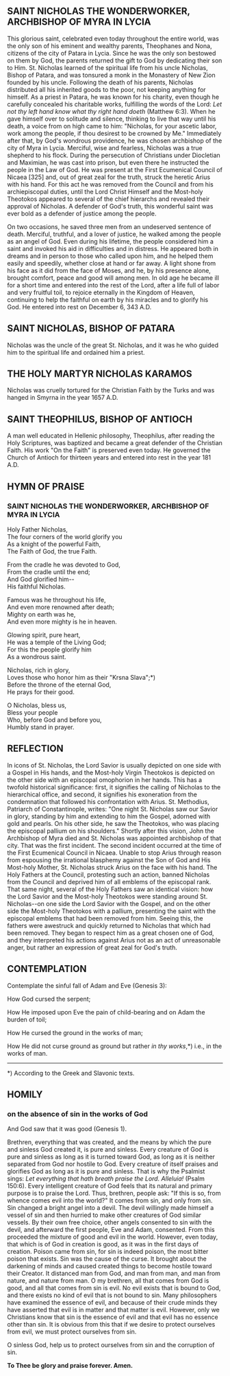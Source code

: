 ## SAINT NICHOLAS THE WONDERWORKER, ARCHBISHOP OF MYRA IN LYCIA

This glorious saint, celebrated even today throughout the entire world, was the only son of his eminent and wealthy parents, Theophanes and Nona, citizens of the city of Patara in Lycia. Since he was the only son bestowed on them by God, the parents returned the gift to God by dedicating their son to Him. St. Nicholas learned of the spiritual life from his uncle Nicholas, Bishop of Patara, and was tonsured a monk in the Monastery of New Zion founded by his uncle. Following the death of his parents, Nicholas distributed all his inherited goods to the poor, not keeping anything for himself. As a priest in Patara, he was known for his charity, even though he carefully concealed his charitable works, fulfilling the words of the Lord: *Let not thy left hand know what thy right hand doeth* (Matthew 6:3). When he gave himself over to solitude and silence, thinking to live that way until his death, a voice from on high came to him: "Nicholas, for your ascetic labor, work among the people, if thou desirest to be crowned by Me." Immediately after that, by God's wondrous providence, he was chosen archbishop of the city of Myra in Lycia. Merciful, wise and fearless, Nicholas was a true shepherd to his flock. During the persecution of Christians under Diocletian and Maximian, he was cast into prison, but even there he instructed the people in the Law of God. He was present at the First Ecumenical Council of Nicaea [325] and, out of great zeal for the truth, struck the heretic Arius with his hand. For this act he was removed from the Council and from his archiepiscopal duties, until the Lord Christ Himself and the Most-holy Theotokos appeared to several of the chief hierarchs and revealed their approval of Nicholas. A defender of God's truth, this wonderful saint was ever bold as a defender of justice among the people. 

On two occasions, he saved three men from an undeserved sentence of death. Merciful, truthful, and a lover of justice, he walked among the people as an angel of God. Even during his lifetime, the people considered him a saint and invoked his aid in difficulties and in distress. He appeared both in dreams and in person to those who called upon him, and he helped them easily and speedily, whether close at hand or far away. A light shone from his face as it did from the face of Moses, and he, by his presence alone, brought comfort, peace and good will among men. In old age he became ill for a short time and entered into the rest of the Lord, after a life full of labor and very fruitful toil, to rejoice eternally in the Kingdom of Heaven, continuing to help the faithful on earth by his miracles and to glorify his God. He entered into rest on December 6, 343 A.D.


## SAINT NICHOLAS, BISHOP OF PATARA

Nicholas was the uncle of the great St. Nicholas, and it was he who guided him to the spiritual life and ordained him a priest.


## THE HOLY MARTYR NICHOLAS KARAMOS

Nicholas was cruelly tortured for the Christian Faith by the Turks and was hanged in Smyrna in the year 1657 A.D.


## SAINT THEOPHILUS, BISHOP OF ANTIOCH

A man well educated in Hellenic philosophy, Theophilus, after reading the Holy Scriptures, was baptized and became a great defender of the Christian Faith. His work "On the Faith" is preserved even today. He governed the Church of Antioch for thirteen years and entered into rest in the year 181 A.D.


## HYMN OF PRAISE

### SAINT NICHOLAS THE WONDERWORKER, ARCHBISHOP OF MYRA IN LYCIA

Holy Father Nicholas,  
The four corners of the world glorify you  
As a knight of the powerful Faith,  
The Faith of God, the true Faith.  

From the cradle he was devoted to God,  
From the cradle until the end;  
And God glorified him--  
His faithful Nicholas.  

Famous was he throughout his life,  
And even more renowned after death;  
Mighty on earth was he,  
And even more mighty is he in heaven.  

Glowing spirit, pure heart,  
He was a temple of the Living God;  
For this the people glorify him  
As a wondrous saint.  

Nicholas, rich in glory,  
Loves those who honor him as their "Krsna Slava";*)  
Before the throne of the eternal God,  
He prays for their good.  

O Nicholas, bless us,  
Bless your people  
Who, before God and before you,  
Humbly stand in prayer. 


## REFLECTION

In icons of St. Nicholas, the Lord Savior is usually depicted on one side with a Gospel in His hands, and the Most-holy Virgin Theotokos is depicted on the other side with an episcopal omophorion in her hands. This has a twofold historical significance: first, it signifies the calling of Nicholas to the hierarchical office, and second, it signifies his exoneration from the condemnation that followed his confrontation with Arius. St. Methodius, Patriarch of Constantinople, writes: "One night St. Nicholas saw our Savior in glory, standing by him and extending to him the Gospel, adorned with gold and pearls. On his other side, he saw the Theotokos, who was placing the episcopal pallium on his shoulders." Shortly after this vision, John the Archbishop of Myra died and St. Nicholas was appointed archbishop of that city. That was the first incident. The second incident occurred at the time of the First Ecumenical Council in Nicaea. Unable to stop Arius through reason from espousing the irrational blasphemy against the Son of God and His Most-holy Mother, St. Nicholas struck Arius on the face with his hand. The Holy Fathers at the Council, protesting such an action, banned Nicholas from the Council and deprived him of all emblems of the episcopal rank. That same night, several of the Holy Fathers saw an identical vision: how the Lord Savior and the Most-holy Theotokos were standing around St. Nicholas--on one side the Lord Savior with the Gospel, and on the other side the Most-holy Theotokos with a pallium, presenting the saint with the episcopal emblems that had been removed from him. Seeing this, the fathers were awestruck and quickly returned to Nicholas that which had been removed. They began to respect him as a great chosen one of God, and they interpreted his actions against Arius not as an act of unreasonable anger, but rather an expression of great zeal for God's truth.


## CONTEMPLATION

Contemplate the sinful fall of Adam and Eve (Genesis 3):

How God cursed the serpent;  

How He imposed upon Eve the pain of child-bearing and on Adam the burden of toil;  

How He cursed the ground in the works of man;  

How He did not curse ground as ground but rather *in thy works*,*) i.e., in the works of man.  

--------------------
*) According to the Greek and Slavonic texts.


## HOMILY

### on the absence of sin in the works of God

And God saw that it was good (Genesis 1).  

Brethren, everything that was created, and the means by which the pure and sinless God created it, is pure and sinless. Every creature of God is pure and sinless as long as it is turned toward God, as long as it is neither separated from God nor hostile to God. Every creature of itself praises and glorifies God as long as it is pure and sinless. That is why the Psalmist sings: *Let everything that hath breath praise the Lord. Alleluia!* (Psalm 150:6). Every intelligent creature of God feels that its natural and primary purpose is to praise the Lord. Thus, brethren, people ask: "If this is so, from whence comes evil into the world?" It comes from sin, and only from sin. Sin changed a bright angel into a devil. The devil willingly made himself a vessel of sin and then hurried to make other creatures of God similar vessels. By their own free choice, other angels consented to sin with the devil, and afterward the first people, Eve and Adam, consented. From this proceeded the mixture of good and evil in the world. However, even today, that which is of God in creation is good, as it was in the first days of creation. Poison came from sin, for sin is indeed poison, the most bitter poison that exists. Sin was the cause of the curse. It brought about the darkening of minds and caused created things to become hostile toward their Creator. It distanced man from God, and man from man, and man from nature, and nature from man. O my brethren, all that comes from God is good, and all that comes from sin is evil. No evil exists that is bound to God, and there exists no kind of evil that is not bound to sin. Many philosophers have examined the essence of evil, and because of their crude minds they have asserted that evil is in matter and that matter is evil. However, only we Christians know that sin is the essence of evil and that evil has no essence other than sin. It is obvious from this that if we desire to protect ourselves from evil, we must protect ourselves from sin.  

O sinless God, help us to protect ourselves from sin and the corruption of sin.  

**To Thee be glory and praise forever. Amen.**
